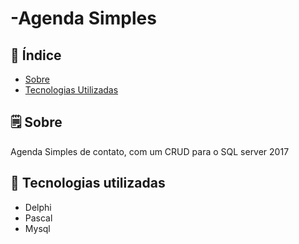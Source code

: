 # -Agenda Simples


## 📕 Índice

- [Sobre](#-sobre)
- [Tecnologias Utilizadas](#-tecnologias-utilizadas)

## 🗒 Sobre

Agenda Simples de contato, com um CRUD para o SQL server 2017

## 🚀 Tecnologias utilizadas

- Delphi
- Pascal
- Mysql
